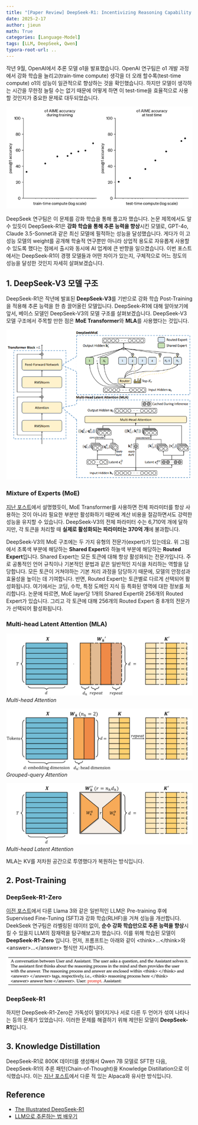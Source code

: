 ```yaml
---
title: "[Paper Review] DeepSeek-R1: Incentivizing Reasoning Capability in LLMs via Reinforcement Learning"
date: 2025-2-17
author: jieun
math: True
categories: [Language-Model]
tags: [LLM, DeepSeek, Qwen]
typora-root-url: ..
---
```


작년 9월, OpenAI에서 추론 모델 o1을 발표했습니다. OpenAI 연구팀은 o1 개발 과정에서 강화 학습을 늘리고(train-time compute) 생각을 더 오래 할수록(test-time compute) o1의 성능이 일관적으로 향상하는 것을 확인했습니다. 하지만 모델이 생각하는 시간을 무한정 늘릴 수는 없기 때문에 어떻게 하면 이 test-time을 효율적으로 사용할 것인지가 중요한 문제로 대두되었습니다.

![](/assets/img/llm/gpt_reasoning.png)

DeepSeek 연구팀은 이 문제를 강화 학습을 통해 풀고자 했습니다. 논문 제목에서도 알 수 있듯이 DeepSeek-R1은 **강화 학습을 통해 추론 능력을 향상**시킨 모델로, GPT-4o, Claude 3.5-Sonnet과 같은 최신 모델에 필적하는 성능을 달성했습니다. 게다가 이 고성능 모델의 weight를 공개해 학술적 연구뿐만 아니라 상업적 용도로 자유롭게 사용할 수 있도록 했다는 점에서 출시와 동시에 AI 업계에 큰 반향을 일으켰습니다. 이번 포스트에서는 DeepSeek-R1이 경쟁 모델들과 어떤 차이가 있는지, 구체적으로 어느 정도의 성능을 달성한 것인지 자세히 살펴보겠습니다. 

## 1. DeepSeek-V3 모델 구조

DeepSeek-R1은 작년에 발표된 **DeepSeek-V3**를 기반으로 강화 학습 Post-Training을 적용해 추론 능력을 한 층 끌어올린 모델입니다. DeepSeek-R1에 대해 알아보기에 앞서, 베이스 모델인 DeepSeek-V3의 모델 구조를 살펴보겠습니다. DeepSeek-V3 모델 구조에서 주목할 만한 점은 **MoE Transformer**와 **MLA**를 사용했다는 것입니다.

![](/assets/img/llm/deepseek.png)

### Mixture of Experts (MoE)

[지난 포스트](https://jieun121070.github.io/posts/Qwen/)에서 설명했듯이, MoE Transformer를 사용하면 전체 파라미터를 항상 사용하는 것이 아니라 필요한 부분만 활성화하기 때문에 계산 비용을 절감하면서도 강력한 성능을 유지할 수 있습니다. DeepSeek-V3의 전체 파라미터 수는 6,710억 개에 달하지만, 각 토큰을 처리할 때 **실제로 활성화되는 파라미터는 370억 개**에 불과합니다.

DeepSeek-V3의 MoE 구조에는 두 가지 유형의 전문가(expert)가 있는데요. 위 그림에서 초록색 부분에 해당하는 **Shared Expert**와 하늘색 부분에 해당하는 **Routed Expert**입니다. Shared Expert는 모든 토큰에 대해 항상 활성화되는 전문가입니다. 주로 공통적인 언어 규칙이나 기본적인 문법과 같은 일반적인 지식을 처리하는 역할을 담당합니다. 모든 토큰이 거쳐야하는 기본 처리 과정을 담당하기 때문에, 모델의 안정성과 효율성을 높이는 데 기여합니다. 반면, Routed Expert는 토큰별로 다르게 선택되어 활성화됩니다. 여기에서는 코딩, 수학, 특정 도메인 지식 등 특화된 영역에 대한 정보를 처리합니다. 논문에 따르면, MoE layer당 1개의 Shared Expert와 256개의 Routed Expert가 있습니다. 그리고 각 토큰에 대해 256개의 Routed Expert 중 8개의 전문가가 선택되어 활성화됩니다.

### Multi-head Latent Attention (MLA)

![](/assets/img/llm/mha.png)
_Multi-head Attention_

![](/assets/img/llm/gqa_.png)
_Grouped-query Attention_

![](/assets/img/llm/mla.png)
_Multi-head Latent Attention_

MLA는 KV를 저차원 공간으로 투영했다가 복원하는 방식입니다.

## 2. Post-Training

### DeepSeek-R1-Zero

[이전 포스트](https://jieun121070.github.io/posts/LLaMA3/)에서 다룬 Llama 3와 같은 일반적인 LLM은 Pre-training 후에 Supervised Fine-Tuning (SFT)과 강화 학습(RLHF)을 거쳐 성능을 개선합니다. DeekSeek 연구팀은 라벨링된 데이터 없이, **순수 강화 학습만으로 추론 능력을 향상**시킬 수 있을지 LLM의 잠재력을 탐구해보고자 했습니다. 이를 위해 학습된 모델이 **DeepSeek-R1-Zero** 입니다. 먼저, 프롬프트는 아래와 같이 \<think>...\</think>와 \<answer>...\</answer> 형식만 지시합니다.

![](/assets/img/llm/deepseek_r1_prompt.png)

### DeepSeek-R1

하지만 DeepSeek-R1-Zero은 가독성이 떨어지거나 서로 다른 두 언어가 섞여 나타나는 등의 문제가 있었습니다. 이러한 문제를 해결하기 위해 제안된 모델이 **DeepSeek-R1**입니다.

## 3. Knowledge Distillation

DeepSeek-R1로 800K 데이터를 생성해서 Qwen 7B 모델로 SFT한 다음, DeepSeek-R1의 추론 패턴(Chain-of-Thought)을 Knowledge Distillation으로 이식했습니다. 이는 [지난 포스트](https://jieun121070.github.io/posts/Alpaca/)에서 다룬 적 있는 Alpaca와 유사한 방식입니다.

## Reference

- [The Illustrated DeepSeek-R1](https://newsletter.languagemodels.co/p/the-illustrated-deepseek-r1)
- [LLM으로 추론하는 법 배우기](https://openai.com/ko-KR/index/learning-to-reason-with-llms/)
